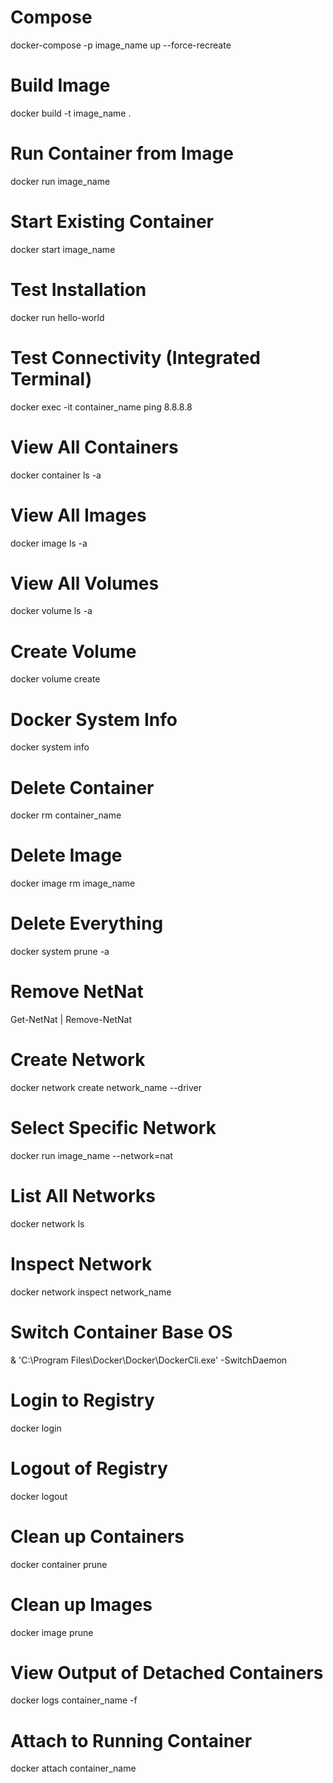 # Compose
docker-compose -p image_name up --force-recreate

# Build Image
docker build -t image_name .

# Run Container from Image
docker run image_name

# Start Existing Container
docker start image_name

# Test Installation
docker run hello-world

# Test Connectivity (Integrated Terminal)
docker exec -it container_name ping 8.8.8.8

# View All Containers
docker container ls -a

# View All Images
docker image ls -a

# View All Volumes
docker volume ls -a

# Create Volume
docker volume create

# Docker System Info
docker system info

# Delete Container 
docker rm container_name

# Delete Image
docker image rm image_name

# Delete Everything 
docker system prune -a

# Remove NetNat
Get-NetNat | Remove-NetNat

# Create Network
docker network create network_name --driver <nat>

# Select Specific Network
docker run image_name --network=nat

# List All Networks
docker network ls 

# Inspect Network
docker network inspect network_name

# Switch Container Base OS
& 'C:\Program Files\Docker\Docker\DockerCli.exe' -SwitchDaemon

# Login to Registry
docker login

# Logout of Registry
docker logout

# Clean up Containers
docker container prune

# Clean up Images
docker image prune

# View Output of Detached Containers
docker logs container_name -f

# Attach to Running Container
docker attach container_name 
